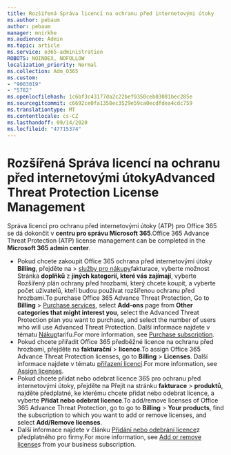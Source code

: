 ```yaml
---
title: Rozšířená Správa licencí na ochranu před internetovými útoky
ms.author: pebaum
author: pebaum
manager: mnirkhe
ms.audience: Admin
ms.topic: article
ms.service: o365-administration
ROBOTS: NOINDEX, NOFOLLOW
localization_priority: Normal
ms.collection: Adm_O365
ms.custom:
- "9003019"
- "5782"
ms.openlocfilehash: 1c6bf3c43177da2c22bef9350ceb03081bec285e
ms.sourcegitcommit: c6692ce0fa1358ec3529e59ca0ecdfdea4cdc759
ms.translationtype: MT
ms.contentlocale: cs-CZ
ms.lasthandoff: 09/14/2020
ms.locfileid: "47715374"
---
```

# <a name="advanced-threat-protection-license-management"></a><span data-ttu-id="e86b2-102">Rozšířená Správa licencí na ochranu před internetovými útoky</span><span class="sxs-lookup"><span data-stu-id="e86b2-102">Advanced Threat Protection License Management</span></span>

<span data-ttu-id="e86b2-103">Správa licencí pro ochranu před internetovými útoky (ATP) pro Office 365 se dá dokončit v  **centru pro správu Microsoft 365**.</span><span class="sxs-lookup"><span data-stu-id="e86b2-103">Office 365 Advance Threat Protection (ATP) license management can be completed in the  **Microsoft 365 admin center**.</span></span>

- <span data-ttu-id="e86b2-104">Pokud chcete zakoupit Office 365 ochrana před internetovými útoky **Billing**, přejděte na  >  [služby pro nákupy](https://go.microsoft.com/fwlink/p/?linkid=868433)fakturace, vyberte možnost Stránka **doplňků** z **jiných kategorií, které vás zajímají**, vyberte Rozšířený plán ochrany před hrozbami, který chcete koupit, a vyberte počet uživatelů, kteří budou používat rozšířenou ochranu před hrozbami.</span><span class="sxs-lookup"><span data-stu-id="e86b2-104">To purchase Office 365 Advance Threat Protection, Go to  **Billing** > [Purchase services](https://go.microsoft.com/fwlink/p/?linkid=868433), select **Add-ons** page from  **Other categories that might interest you**, select the Advanced Threat Protection plan you want to purchase, and select the number of users who will use Advanced Threat Protection.</span></span> <span data-ttu-id="e86b2-105">Další informace najdete v tématu [Nákup](https://docs.microsoft.com/microsoft-365/commerce/subscriptions/upgrade-to-different-plan)tarifu.</span><span class="sxs-lookup"><span data-stu-id="e86b2-105">For more information, see [Purchase subscription](https://docs.microsoft.com/microsoft-365/commerce/subscriptions/upgrade-to-different-plan).</span></span>
- <span data-ttu-id="e86b2-106">Pokud chcete přiřadit Office 365 předběžné licence na ochranu před hrozbami, přejděte na **fakturační**  >  **licence**.</span><span class="sxs-lookup"><span data-stu-id="e86b2-106">To assign Office 365 Advance Threat Protection licenses, go to **Billing** > **Licenses**.</span></span> <span data-ttu-id="e86b2-107">Další informace najdete v tématu  [přiřazení licencí](https://docs.microsoft.com/microsoft-365/admin/manage/assign-licenses-to-users).</span><span class="sxs-lookup"><span data-stu-id="e86b2-107">For more information, see  [Assign licenses](https://docs.microsoft.com/microsoft-365/admin/manage/assign-licenses-to-users).</span></span>  
- <span data-ttu-id="e86b2-108">Pokud chcete přidat nebo odebrat licence 365 pro ochranu před internetovými útoky, přejděte na Přejít na stránku **fakturace**  >  **produktů**, najděte předplatné, ke kterému chcete přidat nebo odebrat licence, a vyberte **Přidat nebo odebrat licence**.</span><span class="sxs-lookup"><span data-stu-id="e86b2-108">To add/remove licenses of Office 365 Advance Threat Protection, go to go to **Billing** > **Your products**, find the subscription to which you want to add or remove licenses, and select **Add/Remove licenses**.</span></span>  
- <span data-ttu-id="e86b2-109">Další informace najdete v článku [Přidání nebo odebrání licence](https://docs.microsoft.com/microsoft-365/commerce/licenses/buy-licenses?view=o365-worldwide#add-or-remove-licenses-for-your-business-subscription)z předplatného pro firmy.</span><span class="sxs-lookup"><span data-stu-id="e86b2-109">For more information, see [Add or remove license](https://docs.microsoft.com/microsoft-365/commerce/licenses/buy-licenses?view=o365-worldwide#add-or-remove-licenses-for-your-business-subscription)s from your business subscription.</span></span>
